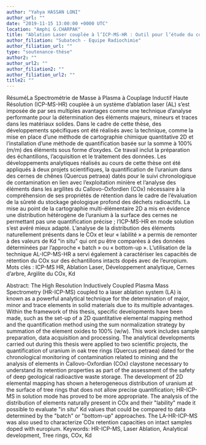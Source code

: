 ```yaml
---
author: "Yahya HASSAN LONI"
author_url: ""
date: "2019-11-15 13:00:00 +0000 UTC"
location: "Amphi G.CHARPAK"
title: "Ablation Laser couplée à l’ICP-MS-HR : Outil pour l’étude du comportement d’éléments d’intérêt dans l’environnement"
author_filiation: "Subatech - Equipe Radiochimie"
author_filiation_url: ""
type: "soutenance-thèse"
author2: ""
author_url2: ""
author_filiation2: ""
author_filiation_url2: ""
title2: ""
---
```

RésuméLa Spectrométrie de Masse à Plasma à Couplage Inductif Haute Résolution (ICP-MS-HR) couplée à un système d’ablation laser (AL) s’est imposée de par ses multiples avantages comme une technique d’analyse performante pour la détermination des éléments majeurs, mineurs et traces dans les matériaux solides. Dans le cadre de cette thèse, des développements spécifiques ont été réalisés avec la technique, comme la mise en place d’une méthode de cartographie chimique quantitative 2D et l’installation d’une méthode de quantification basée sur la somme à 100% (m/m) des éléments sous forme d’oxydes. Ce travail inclut la préparation des échantillons, l’acquisition et le traitement des données. Les développements analytiques réalisés au cours de cette thèse ont été appliqués à deux projets scientifiques, la quantification de l’uranium dans des cernes de chênes (Quercus petraea) datés pour le suivi chronologique de contamination en lien avec l’exploitation minière et l’analyse des éléments dans les argilites du Callovo-Oxfordien (COx) nécessaire à la compréhension de ses propriétés de rétention dans le cadre de l’évaluation de la sûreté du stockage géologique profond des déchets radioactifs. La mise au point de la cartographie multi-élémentaire 2D a mis en évidence une distribution hétérogène de l’uranium à la surface des cernes ne permettant pas une quantification précise ; l’ICP-MS-HR en mode solution s’est avéré mieux adapté. L’analyse de la distribution des éléments naturellement présents dans le COx et leur « labilité » a permis de remonter à des valeurs de Kd "in situ" qui ont pu être comparées à des données déterminées par l’approche « batch » ou « bottom-up ». L’utilisation de la technique AL-ICP-MS-HR a servi également à caractériser les capacités de rétention du COx sur des échantillons intacts dopés avec de l’europium.  Mots clés : ICP-MS HR, Ablation Laser, Développement analytique, Cernes d’arbre, Argilite du COx, Kd

Abstract: The High Resolution Inductively Coupled Plasma Mass Spectrometry (HR-ICP-MS) coupled to a laser ablation system (LA) is known as a powerful analytical technique for the determination of major, minor and trace elements in solid materials due to its multiple advantages. Within the framework of this thesis, specific developments have been made, such as the set-up of a 2D quantitative elemental mapping method and the quantification method using the sum normalization strategy by summation of the element oxides to 100% (w/w). This work includes sample preparation, data acquisition and processing. The analytical developments carried out during this thesis were applied to two scientific projects, the quantification of uranium in oak tree rings (Quercus petraea) dated for the chronological monitoring of contamination related to mining and the analysis of elements in Callovo-Oxfordian (COx) claystone necessary to understand its retention properties as part of the assessment of the safety of deep geological radioactive waste storage. The development of 2D elemental mapping has shown a heterogeneous distribution of uranium at the surface of tree rings that does not allow precise quantification; HR-ICP-MS in solution mode has proved to be more appropriate. The analysis of the distribution of elements naturally present in COx and their "lability" made it possible to evaluate "in situ" Kd values that could be compared to data determined by the "batch" or "bottom-up" approaches. The LA-HR-ICP-MS was also used to characterize COx retention capacities on intact samples doped with europium.  Keywords: HR-ICP-MS, Laser Ablation, Analytical development, Tree rings, COx, Kd
